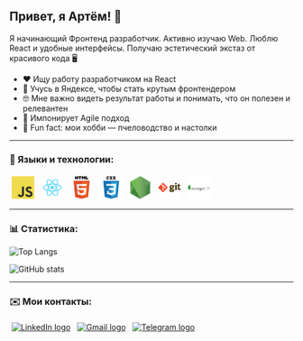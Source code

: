 ## Привет, я Артём! 👋
Я начинающий Фронтенд разработчик. Активно изучаю Web. Люблю React и удобные интерфейсы. Получаю эстетический экстаз
от красивого кода 🖥️

- ❤️ Ищу работу разработчиком на React
- 🧮 Учусь в Яндексе, чтобы стать крутым фронтендером
- 🤓 Мне важно видеть результат работы и понимать, что он полезен и релевантен
- 🤝 Импонирует Agile подход
- 🐝 Fun fact: мои хобби — пчеловодство и настолки

---
### 🧰 Языки и технологии:

<p align="left">
<img src="https://raw.githubusercontent.com/github/explore/80688e429a7d4ef2fca1e82350fe8e3517d3494d/topics/javascript/javascript.png"
alt="Javascript" height="40" style="vertical-align:top; margin:4px">
<img src="https://raw.githubusercontent.com/github/explore/80688e429a7d4ef2fca1e82350fe8e3517d3494d/topics/react/react.png"
alt="VS Code" height="40" style="vertical-align:top; margin:4px">
<img src="https://raw.githubusercontent.com/github/explore/80688e429a7d4ef2fca1e82350fe8e3517d3494d/topics/html/html.png"
alt="VS Code" height="40" style="vertical-align:top; margin:4px">
<img src="https://raw.githubusercontent.com/github/explore/80688e429a7d4ef2fca1e82350fe8e3517d3494d/topics/css/css.png"
alt="VS Code" height="40" style="vertical-align:top; margin:4px">
<img src="https://raw.githubusercontent.com/github/explore/80688e429a7d4ef2fca1e82350fe8e3517d3494d/topics/nodejs/nodejs.png"
alt="VS Code" height="40" style="vertical-align:top; margin:4px">
<img src="https://raw.githubusercontent.com/github/explore/80688e429a7d4ef2fca1e82350fe8e3517d3494d/topics/git/git.png"
alt="VS Code" height="40" style="vertical-align:top; margin:4px">
<img src="https://raw.githubusercontent.com/github/explore/80688e429a7d4ef2fca1e82350fe8e3517d3494d/topics/mongodb/mongodb.png"
alt="VS Code" height="40" style="vertical-align:top; margin:4px">
</p>

---
### 📊 Статистика:

![Top Langs](https://github-readme-stats.vercel.app/api/top-langs/?username=Tom-Pepper&theme=slateorange)

![GitHub stats](https://github-readme-stats.vercel.app/api?username=Tom-Pepper&show_icons=true&theme=slateorange)

---
### ✉️ Мои контакты:

<p align="left">
 <a href="https://www.linkedin.com/in/artem88" target="_blank" rel="noopener noreferrer">
<img src="https://cdn.jsdelivr.net/npm/simple-icons@v3/icons/linkedin.svg" alt="LinkedIn logo" height="36"
style="vertical-align:top; margin:4px"></a>
 <a href="mailto:ya.dordz@yandex.ru"> <img src="https://cdn.jsdelivr.net/npm/simple-icons@v3/icons/gmail.svg"
alt="Gmail logo" height="36" style="vertical-align:top; margin:4px"></a>
<a href="https://teleg.run/tompepper" target="_blank" rel="noopener noreferrer">
<img src="https://cdn.jsdelivr.net/npm/simple-icons@v3/icons/telegram.svg" alt="Telegram logo" height="36"
style="vertical-align:top; margin:4px"></a>
</p>
